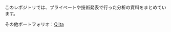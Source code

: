 このレポジトリでは、プライベートや技術発表で行った分析の資料をまとめています。

その他ポートフォリオ：[Qiita](https://qiita.com/zoo-machine_learning)
